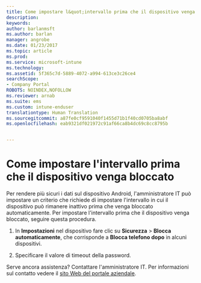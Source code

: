 ```yaml
---
title: Come impostare l&quot;intervallo prima che il dispositivo venga bloccato | Microsoft Docs
description: 
keywords: 
author: barlanmsft
ms.author: barlan
manager: angrobe
ms.date: 01/23/2017
ms.topic: article
ms.prod: 
ms.service: microsoft-intune
ms.technology: 
ms.assetid: 5f365c7d-5889-4072-a994-613ce3c26ce4
searchScope:
- Company Portal
ROBOTS: NOINDEX,NOFOLLOW
ms.reviewer: arnab
ms.suite: ems
ms.custom: intune-enduser
translationtype: Human Translation
ms.sourcegitcommit: a87fe0cf9591040f1455d71b1f40cd0705ba8abf
ms.openlocfilehash: eab9321df021972c91af66ca8b4dc69c8cc8795b


---
```



# <a name="how-to-set-the-amount-of-time-before-your-device-is-locked"></a>Come impostare l'intervallo prima che il dispositivo venga bloccato

Per rendere più sicuri i dati sul dispositivo Android, l'amministratore IT può impostare un criterio che richiede di impostare l'intervallo in cui il dispositivo può rimanere inattivo prima che venga bloccato automaticamente. Per impostare l'intervallo prima che il dispositivo venga bloccato, seguire questa procedura.

1.  In **Impostazioni** nel dispositivo fare clic su **Sicurezza** &gt; **Blocca automaticamente**, che corrisponde a **Blocca telefono dopo** in alcuni dispositivi.

2.  Specificare il valore di timeout della password.

Serve ancora assistenza? Contattare l'amministratore IT. Per informazioni sul contatto vedere il [sito Web del portale aziendale](http://portal.manage.microsoft.com).



<!--HONumber=Jan17_HO4-->


